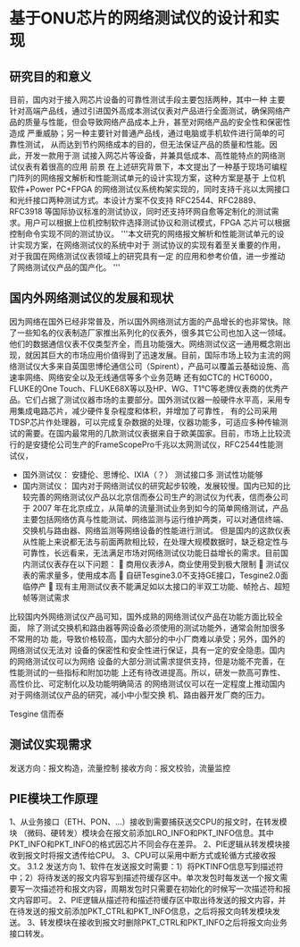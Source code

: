 # 基于ONU芯片的网络测试仪的设计和实现
## 研究目的和意义
目前，国内对于接入网芯片设备的可靠性测试手段主要包括两种，其中一种
主要针对高端产品线，通过引进国外高成本测试仪表对产品进行全面测试，确保网络产
品的质量与性能，但会导致网络产品成本上升，甚至对网络产品的安全性和保密性造成
严重威胁；另一种主要针对普通产品线，通过电脑或手机软件进行简单的可靠性测试，
从而达到节约网络成本的目的，但无法保证产品的质量和性能。因此，开发一款用于测
试接入网芯片等设备，并兼具低成本、高性能特点的网络测试仪表有着很高的应用
前景
在上述研究背景下，本文提出了一种基于现场可编程门阵列的网络报文解析和性能测试单元的设计实现方案，这种方案是基于
上位机软件+Power PC+FPGA 的网络测试仪系统构架实现的，同时支持千兆以太网接口和光纤接口两种测试方式。本设计方案不仅支持 RFC2544、RFC2889、RFC3918 等国际协议标准的测试协议，同时还支持环网自愈等定制化的测试需求。用户可以根据上位机控制软件选择测试协议和测试模式，FPGA 芯片可以根据控制命令实现不同的测试协议。
'''本文研究的网络报文解析和性能测试单元的设计实现方案，在网络测试仪的系统中对于
测试协议的实现有着至关重要的作用，对于我国在网络测试仪表领域上的研究具有一定
的应用和参考价值，进一步推动了网络测试仪产品的国产化。 '''

## 国内外网络测试仪的发展和现状
因为网络在国外已经非常普及，所以国外网络测试方面的产品增长的也非常快。除了一些知名的仪表制造厂家推出系列化的仪表外，很多其它公司也加入这一领域。他们的数据通信仪表不仅类型齐全，而且功能强大。网络测试仪这一通用概念刚出现，就因其巨大的市场应用价值得到了迅速发展。目前，国际市场上较为主流的网络测试仪大多来自英国思博伦通信公司（Spirent），产品可以覆盖云基础设施、高速率网络、网络安全以及无线通信等多个业务范畴
还有如CTC的 HCT6000，FLUKE的One Touch、FLUKE68X等以及HP、WG、T1℃等老牌仪表商的优秀产品。它们占据了测试仪器市场的主要部分。国外测试仪器一般硬件水平高，采用专用集成电路芯片，减少硬件复杂程度和体积，并增加了可靠性， 有的公司采用TDSP芯片作处理器，可以完成复杂数据的处理，仪器功能多，可适应多种传输测试的需要。在国内最常用的几款测试仪表据来自于欧美国家。目前，市场上比较流行的是安捷伦公司生产的FrameScopePro千兆以太网测试仪，RFC2544性能测试仪，

  - 国外测试仪：
  安捷伦、思博伦、IXIA（？）
  测试接口多 测试性功能够
  - 国内测试仪：
国内对于网络测试仪的研究起步较晚，发展较慢。国内已知的比较完善的网络测试仪产品以北京信而泰公司生产的测试仪为代表，信而泰公司于 2007 年在北京成立，从简单的流量测试业务到如今的简单网络测试，产品主要包括网络仿真与性能测试、网络监测与运行维护两类，可以对通信终端、交换机与路由器、网络监测等网络设备的性能进行测试。
但是国内的这款仪表从性能上来说都无法与前面两款相比较，在处理大规模数据时，缺乏稳定性与可靠性，长远看来，无法满足市场对网络测试仪功能日益增长的需求。目前国内测试仪表存在以下问题：
	商用仪表涉A，商业使用受到极大限制
	测试仪表的需求量多，使用成本高
	自研Tesgine3.0不支持GE接口，Tesgine2.0面临停产
	现有主用测试仪表不能满足如以太接口的半双工功能、帧抢占、超短帧等测试需求

比较国内外网络测试仪产品可知，国外成熟的网络测试仪产品在功能方面比较全面，
除了测试交换机和路由器等网设备必须使用的测试功能外，通常会附加很多不常用的功
能，导致价格较高，国内大部分的中小厂商难以承受；另外，国外的网络测试仪无法对
设备的保密性和安全性进行保证，具有一定的安全隐患。国内的网络测试仪可以为网络
设备的大部分测试需求提供支持，但是功能不完善，在性能测试的一些指标和附加功能
上还有待改进提高。所以，研发一款高可靠性、高性价比、可定制化以及功能明确简洁
的网络测试仪可以在一定程度上推动国内对于网络测试仪产品的研究，减小中小型交换
机、路由器开发厂商的压力。 

  Tesgine  信而泰
## 测试仪实现需求
发送方向：报文构造，流量控制
接收方向：报文校验，流量监控
## PIE模块工作原理
1、从业务接口（ETH、PON、…）接收到需要捕获送交CPU的报文时，在转发模块 （微码、硬转发）模块会在报文前添加LRO_INFO和PKT_INFO信息。其中PKT_INFO和PKT_INFO的格式因芯片不同会存在差异。
2、PIE逻辑从转发模块接收到报文时将报文透传给CPU。
3、CPU可以采用中断方式或轮循方式接收报文。
3.1.2	发送方向
1、软件在发送报文时需要：1）将PKTINFO信息写到描述符中；2）将待发送的报文内容写到描述符缓存区中。单次发包时每发送一个报文需要写一次描述符和报文内容，周期发包时只需要在初始化的时候写一次描述符和报文内容即可。
2、PIE逻辑从描述符和描述符缓存区中取出待发送的报文内容，并在待发送的报文前添加PKT_CTRL和PKT_INFO信息，之后将报文向转发模块发送。
3、转发模块在接收到报文时删除PKT_CTRL和PKT_INFO之后将报文向业务接口转发。

